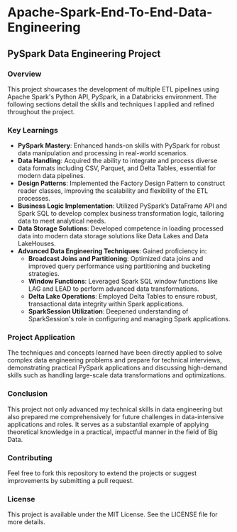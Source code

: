 # Apache-Spark-End-To-End-Data-Engineering
## PySpark Data Engineering Project

### Overview
This project showcases the development of multiple ETL pipelines using Apache Spark's Python API, PySpark, in a Databricks environment. The following sections detail the skills and techniques I applied and refined throughout the project.

### Key Learnings

- **PySpark Mastery**: Enhanced hands-on skills with PySpark for robust data manipulation and processing in real-world scenarios.
- **Data Handling**: Acquired the ability to integrate and process diverse data formats including CSV, Parquet, and Delta Tables, essential for modern data pipelines.
- **Design Patterns**: Implemented the Factory Design Pattern to construct reader classes, improving the scalability and flexibility of the ETL processes.
- **Business Logic Implementation**: Utilized PySpark’s DataFrame API and Spark SQL to develop complex business transformation logic, tailoring data to meet analytical needs.
- **Data Storage Solutions**: Developed competence in loading processed data into modern data storage solutions like Data Lakes and Data LakeHouses.
- **Advanced Data Engineering Techniques**: Gained proficiency in:
  - **Broadcast Joins and Partitioning**: Optimized data joins and improved query performance using partitioning and bucketing strategies.
  - **Window Functions**: Leveraged Spark SQL window functions like LAG and LEAD to perform advanced data transformations.
  - **Delta Lake Operations**: Employed Delta Tables to ensure robust, transactional data integrity within Spark applications.
  - **SparkSession Utilization**: Deepened understanding of SparkSession's role in configuring and managing Spark applications.

### Project Application
The techniques and concepts learned have been directly applied to solve complex data engineering problems and prepare for technical interviews, demonstrating practical PySpark applications and discussing high-demand skills such as handling large-scale data transformations and optimizations.

### Conclusion
This project not only advanced my technical skills in data engineering but also prepared me comprehensively for future challenges in data-intensive applications and roles. It serves as a substantial example of applying theoretical knowledge in a practical, impactful manner in the field of Big Data.

### Contributing
Feel free to fork this repository to extend the projects or suggest improvements by submitting a pull request.

### License
This project is available under the MIT License. See the LICENSE file for more details.
